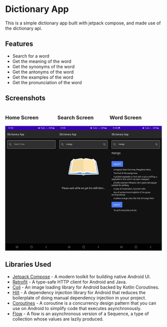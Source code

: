 Dictionary App
==============
This is a simple dictionary app built with jetpack compose, and  made use of the dictionary api.

## Features
- Search for a word
- Get the meaning of the word
- Get the synonyms of the word
- Get the antonyms of the word
- Get the examples of the word
- Get the pronunciation of the word

## Screenshots

<div style="display: flex; flex-direction: row;">
    <div>
        <h3>Home Screen</h3>
        <img src="app/screenshots/HomeScreen.jpg" width="200" height="400" alt="Home Screen"/>
    </div>
    <div>
        <h3>Search Screen</h3>
        <img src="app/screenshots/search.jpg" width="200" height="400" alt="Search Screen"/>
    </div>
    <div>
        <h3>Word Screen</h3>
        <img src="app/screenshots/result.jpg" width="200" height="400" alt="Word Screen"/>
    </div>
</div>




## Libraries Used
- [Jetpack Compose](https://developer.android.com/jetpack/compose) - A modern toolkit for building native Android UI.
- [Retrofit](https://square.github.io/retrofit/) - A type-safe HTTP client for Android and Java.
- [Coil](https://coil-kt.github.io/coil/compose/) - An image loading library for Android backed by Kotlin Coroutines.
- [Hilt](https://dagger.dev/hilt/) - A dependency injection library for Android that reduces the boilerplate of doing manual dependency injection in your project.
- [Coroutines](https://kotlinlang.org/docs/coroutines-overview.html) - A coroutine is a concurrency design pattern that you can use on Android to simplify code that executes asynchronously.
- [Flow](https://kotlinlang.org/docs/flow.html) - A flow is an asynchronous version of a Sequence, a type of collection whose values are lazily produced.
